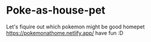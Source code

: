 # Poke-as-house-pet
Let's fiquire out which pokemon might be good homepet
https://pokemonathome.netlify.app/ 
have fun :D
